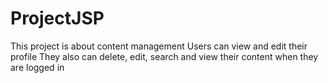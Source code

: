 # ProjectJSP
This project is about content management
Users can view and edit their profile
They also can delete, edit, search and view their content when they are logged in
